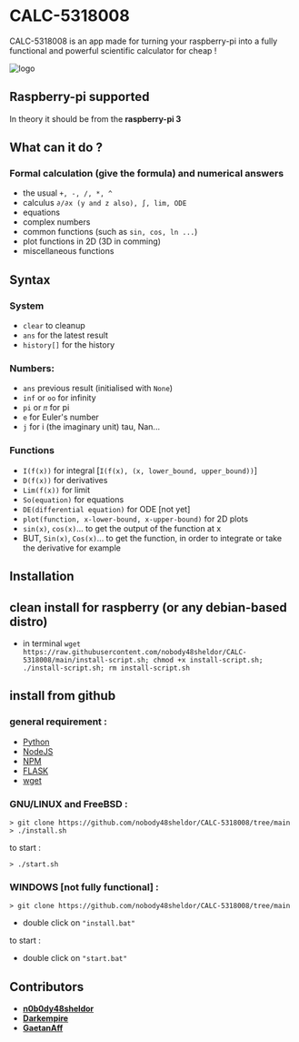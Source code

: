 # CALC-5318008

CALC-5318008 is an app made for turning your raspberry-pi into a fully functional and powerful scientific calculator for cheap !

![logo](https://cdn.discordapp.com/attachments/954359083799023617/957369179240026112/Idee_Logo_Calculette_V2.png)

## Raspberry-pi supported

In theory it should be from the **raspberry-pi 3**

## What can it do ?

 ### Formal calculation (give the formula) and numerical answers
 
- the usual `+, -, /, *, ^`
- calculus `∂/∂x (y and z also), ∫, lim, ODE`
- equations
- complex numbers
- common functions (such as `sin, cos, ln ...`)
- plot functions in 2D (3D in comming)
- miscellaneous functions

## Syntax

### System
- `clear` to cleanup
- `ans` for the latest result
- `history[]` for the history

### Numbers:
- `ans` previous result (initialised with `None`) 
- `inf` or `oo` for infinity
- `pi` or  `𝜋` for pi
- `e` for Euler's number
- `j` for i (the imaginary unit)
tau, Nan...

### Functions
- `I(f(x))` for integral [`I(f(x), (x, lower_bound, upper_bound))`]
- `D(f(x))` for derivatives
- `Lim(f(x))` for limit
- `So(equation)` for equations
- `DE(differential equation)` for ODE [not yet]
- `plot(function, x-lower-bound, x-upper-bound)` for 2D plots
-  `sin(x)`, `cos(x)`... to get the output of the function at x
- BUT, `Sin(x)`, `Cos(x)`... to get the function, in order to integrate or take the derivative for example

## Installation

## clean install for raspberry (or any debian-based distro)

- in terminal
`wget https://raw.githubusercontent.com/nobody48sheldor/CALC-5318008/main/install-script.sh; chmod +x install-script.sh; ./install-script.sh; rm install-script.sh`

## install from github

###  general requirement :

- [Python](https://www.python.org/)
- [NodeJS](https://nodejs.org/en/)
- [NPM](https://www.npmjs.com/)
- [FLASK](https://flask.palletsprojects.com/en/2.1.x/)
- [wget](https://www.gnu.org/software/wget/)

### GNU/LINUX and FreeBSD :
```
> git clone https://github.com/nobody48sheldor/CALC-5318008/tree/main
> ./install.sh
```
to start : 

` > ./start.sh `

### WINDOWS [not fully functional] :
```
> git clone https://github.com/nobody48sheldor/CALC-5318008/tree/main
```
- double click on `"install.bat"`

to start :

- double click on `"start.bat"`


## Contributors

* [**n0b0dy48sheldor**](https://github.com/nobody48sheldor)
* [**Darkempire**](https://github.com/Darkempire78)
* [**GaetanAff**](https://github.com/GaetanAff)

